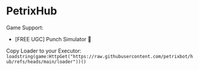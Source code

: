 # PetrixHub

Game Support:
- [FREE UGC] Punch Simulator 👊

Copy Loader to your Executor:
```loadstring(game:HttpGet("https://raw.githubusercontent.com/petrixbot/hub/refs/heads/main/loader"))()```
